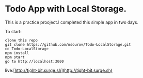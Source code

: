 # Todo App with Local Storage.
This is a practice prooject.I completed this simple app in two days.

To start:

```
clone this repo
git clone https://github.com/nsourov/Todo-LocalStorage.git
cd Todo-LocalStorage
npm install
npm start
go to http://localhost:3000
```

live:[http://tight-bit.surge.sh](http://tight-bit.surge.sh)